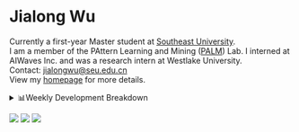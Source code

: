 #  Jialong Wu

Currently a first-year Master student at [Southeast University](https://www.seu.edu.cn/english/).<br>
I am a member of the PAttern Learning and Mining ([PALM](http://palm.seu.edu.cn/home.html)) Lab. I interned at AIWaves Inc. and was a research intern at Westlake University.<br>
Contact: jialongwu@seu.edu.cn<br>
View my [homepage](https://callanwu.github.io/) for more details.

<details><summary>📊Weekly Development Breakdown</summary>

<!--START_SECTION:waka-->

```txt
From: 11 April 2024 - To: 18 April 2024

Total Time: 14 hrs 6 mins

Python       9 hrs 25 mins   ████████████████▓░░░░░░░░   66.74 %
Bash         1 hr 41 mins    ███░░░░░░░░░░░░░░░░░░░░░░   12.00 %
Other        1 hr 30 mins    ██▓░░░░░░░░░░░░░░░░░░░░░░   10.67 %
SSH Config   35 mins         █░░░░░░░░░░░░░░░░░░░░░░░░   04.13 %
Text         27 mins         ▓░░░░░░░░░░░░░░░░░░░░░░░░   03.28 %
```

<!--END_SECTION:waka-->

[![wakatime](https://wakatime.com/badge/user/c6720b29-9431-4a60-bc9d-e1fb2b6bd65f.svg)](https://wakatime.com/@c6720b29-9431-4a60-bc9d-e1fb2b6bd65f)
</details>

[![](https://img.shields.io/badge/Google%20Scholar-4385FE.svg?&color=d6d6d6&style=flat-square&logo=google-scholar)](https://scholar.google.com/citations?user=6eg2m4YAAAAJ)
[![](https://img.shields.io/badge/dynamic/json?label=Citations&query=citationCount&url=https%3A%2F%2Fapi.semanticscholar.org%2Fgraph%2Fv1%2Fauthor%2F2240542238%3Ffields%3DcitationCount&style=flat-square&logo=semanticscholar&labelColor=gray&color=gray)](https://www.semanticscholar.org/author/Jialong-Wu/2240542238)
![](https://komarev.com/ghpvc/?username=callanwu)
